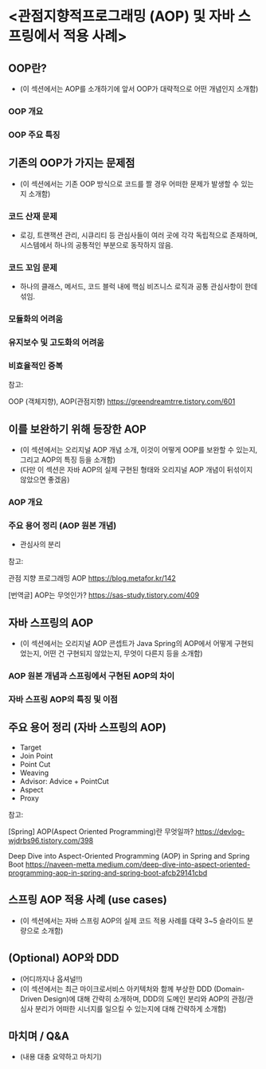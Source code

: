 # <관점지향적프로그래밍 (AOP) 및 자바 스프링에서 적용 사례>

## OOP란?
- (이 섹션에서는 AOP를 소개하기에 앞서 OOP가 대략적으로 어떤 개념인지 소개함)
### OOP 개요
### OOP 주요 특징

## 기존의 OOP가 가지는 문제점
- (이 섹션에서는 기존 OOP 방식으로 코드를 짤 경우 어떠한 문제가 발생할 수 있는지 소개함)
### 코드 산재 문제
- 로깅, 트랜잭션 관리, 시큐리티 등 관심사들이 여러 곳에 각각 독립적으로 존재하며, 시스템에서 하나의 공통적인 부분으로 동작하지 않음.
### 코드 꼬임 문제
- 하나의 클래스, 메서드, 코드 블럭 내에 핵심 비즈니스 로직과 공통 관심사항이 한데 섞임.
### 모듈화의 어려움
### 유지보수 및 고도화의 어려움
### 비효율적인 중복


참고: 

OOP (객체지향), AOP(관점지향) https://greendreamtrre.tistory.com/601

## 이를 보완하기 위해 등장한 AOP
- (이 섹션에서는 오리지널 AOP 개념 소개, 이것이 어떻게 OOP를 보완할 수 있는지, 그리고 AOP의 특징 등을 소개함)
- (다만 이 섹션은 자바 AOP의 실제 구현된 형태와 오리지널 AOP 개념이 뒤섞이지 않았으면 좋겠음)
### AOP 개요
### 주요 용어 정리 (AOP 원본 개념)
- 관심사의 분리


참고: 

관점 지향 프로그래밍 AOP https://blog.metafor.kr/142

[번역글] AOP는 무엇인가? https://sas-study.tistory.com/409

## 자바 스프링의 AOP
- (이 섹션에서는 오리지널 AOP 콘셉트가 Java Spring의 AOP에서 어떻게 구현되었는지, 어떤 건 구현되지 않았는지, 무엇이 다른지 등을 소개함)
### AOP 원본 개념과 스프링에서 구현된 AOP의 차이
### 자바 스프링 AOP의 특징 및 이점

## 주요 용어 정리 (자바 스프링의 AOP)
- Target
- Join Point
- Point Cut
- Weaving
- Advisor: Advice + PointCut
- Aspect
- Proxy


참고:

[Spring] AOP(Aspect Oriented Programming)란 무엇일까? https://devlog-wjdrbs96.tistory.com/398

Deep Dive into Aspect-Oriented Programming (AOP) in Spring and Spring Boot https://naveen-metta.medium.com/deep-dive-into-aspect-oriented-programming-aop-in-spring-and-spring-boot-afcb29141cbd

## 스프링 AOP 적용 사례 (use cases)
- (이 섹션에서는 자바 스프링 AOP의 실제 코드 적용 사례를 대략 3~5 슬라이드 분량으로 소개함)

## (Optional) AOP와 DDD
- (어디까지나 옵셔널!!)
- (이 섹션에서는 최근 마이크로서비스 아키텍처와 함께 부상한 DDD (Domain-Driven Design)에 대해 간략히 소개하며, DDD의 도메인 분리와 AOP의 관점/관심사 분리가 어떠한 시너지를 일으킬 수 있는지에 대해 간략하게 소개함)

## 마치며 / Q&A
- (내용 대충 요약하고 마치기)

